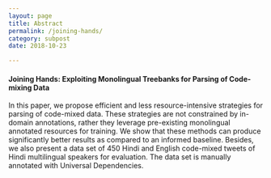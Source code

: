 ```yaml
---
layout: page
title: Abstract
permalink: /joining-hands/
category: subpost
date: 2018-10-23

---
```


#### Joining Hands: Exploiting Monolingual Treebanks for Parsing of Code-mixing Data

In this paper, we propose efficient and less resource-intensive strategies for parsing of code-mixed data. These strategies are not constrained by in-domain annotations, rather they leverage pre-existing monolingual annotated resources for training. We show that these methods can produce significantly better results as compared to an informed baseline. Besides, we also present a data set of 450 Hindi and English code-mixed tweets of Hindi multilingual speakers for evaluation. The data set is manually annotated with Universal Dependencies.
